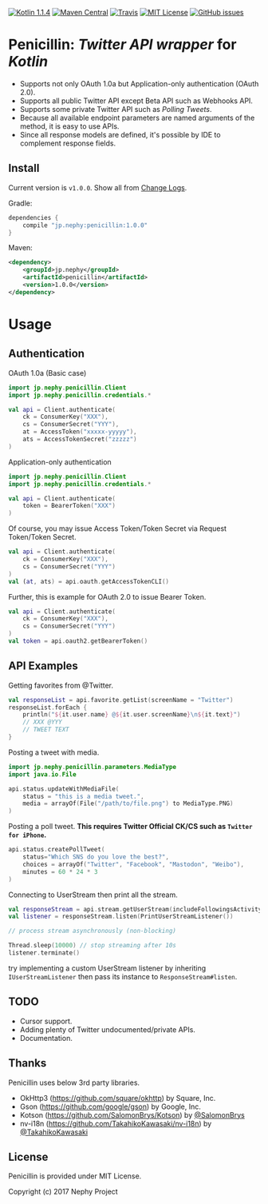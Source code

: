 [![Kotlin 1.1.4](https://img.shields.io/badge/Kotlin-1.1.4-blue.svg)](http://kotlinlang.org)
[![Maven Central](https://img.shields.io/maven-central/v/jp.nephy/penicillin.svg)](https://search.maven.org/#search%7Cga%7C1%7Cg%3A%22jp.nephy.penicillin%22)
[![Travis](https://img.shields.io/travis/NephyProject/Penicillin.svg)](https://travis-ci.org/NephyProject/Penicillin/builds)
[![MIT License](https://img.shields.io/github/license/NephyProject/Penicillin.svg)](https://github.com/NephyProject/Penicillin/blob/master/LICENSE)
[![GitHub issues](https://img.shields.io/github/issues/NephyProject/Penicillin.svg)](https://github.com/NephyProject/Penicillin/issues)

Penicillin: *Twitter* *API* *wrapper* for *Kotlin*
===========================

- Supports not only OAuth 1.0a but Application-only authentication (OAuth 2.0).
- Supports all public Twitter API except Beta API such as Webhooks API.
- Supports some private Twitter API such as *Polling* *Tweets*.
- Because all available endpoint parameters are named arguments of the method, it is easy to use APIs.
- Since all response models are defined, it's possible by IDE to complement response fields.

Install
-------
Current version is `v1.0.0`. Show all from [Change Logs](https://github.com/NephyProject/Penicillin/blob/master/CHANGELOG.md).

Gradle:
```groovy
dependencies {
    compile "jp.nephy:penicillin:1.0.0"
}
```

Maven:
```xml
<dependency>
    <groupId>jp.nephy</groupId>
    <artifactId>penicillin</artifactId>
    <version>1.0.0</version>
</dependency>
```

Usage
=====

Authentication
-------------
OAuth 1.0a (Basic case)
```kotlin
import jp.nephy.penicillin.Client
import jp.nephy.penicillin.credentials.*

val api = Client.authenticate(
    ck = ConsumerKey("XXX"),
    cs = ConsumerSecret("YYY"),
    at = AccessToken("xxxxx-yyyyy"),
    ats = AccessTokenSecret("zzzzz")
)
```

Application-only authentication
```kotlin
import jp.nephy.penicillin.Client
import jp.nephy.penicillin.credentials.*

val api = Client.authenticate(
    token = BearerToken("XXX")
)
```

Of course, you may issue Access Token/Token Secret via Request Token/Token Secret.
```kotlin
val api = Client.authenticate(
    ck = ConsumerKey("XXX"),
    cs = ConsumerSecret("YYY")
)
val (at, ats) = api.oauth.getAccessTokenCLI()
```

Further, this is example for OAuth 2.0 to issue Bearer Token.
```kotlin
val api = Client.authenticate(
    ck = ConsumerKey("XXX"),
    cs = ConsumerSecret("YYY")
)
val token = api.oauth2.getBearerToken()
```

API Examples
-------------
Getting favorites from @Twitter.
```kotlin
val responseList = api.favorite.getList(screenName = "Twitter")
responseList.forEach {
    println("${it.user.name} @${it.user.screenName}\n${it.text}")
    // XXX @YYY
    // TWEET TEXT
}
```


Posting a tweet with media.
```kotlin
import jp.nephy.penicillin.parameters.MediaType
import java.io.File

api.status.updateWithMediaFile(
    status = "this is a media tweet.",
    media = arrayOf(File("/path/to/file.png") to MediaType.PNG)
)
```


Posting a poll tweet. **This requires Twitter Official CK/CS such as `Twitter for iPhone`.**
```kotlin
api.status.createPollTweet(
    status="Which SNS do you love the best?",
    choices = arrayOf("Twitter", "Facebook", "Mastodon", "Weibo"),
    minutes = 60 * 24 * 3
)
```


Connecting to UserStream then print all the stream.
```kotlin
val responseStream = api.stream.getUserStream(includeFollowingsActivity = true)
val listener = responseStream.listen(PrintUserStreamListener())

// process stream asynchronously (non-blocking)

Thread.sleep(10000) // stop streaming after 10s
listener.terminate()
```
try implementing a custom UserStream listener by inheriting `IUserStreamListener` then pass its instance to `ResponseStream#listen`.


TODO
-------
- Cursor support.
- Adding plenty of Twitter undocumented/private APIs.
- Documentation.


Thanks
---------
Penicillin uses below 3rd party libraries.
- OkHttp3 (https://github.com/square/okhttp) by Square, Inc.
- Gson (https://github.com/google/gson) by Google, Inc.
- Kotson (https://github.com/SalomonBrys/Kotson) by [@SalomonBrys](https://github.com/SalomonBrys)
- nv-i18n (https://github.com/TakahikoKawasaki/nv-i18n) by [@TakahikoKawasaki](https://github.com/TakahikoKawasaki)


License
---------
Penicillin is provided under MIT License.  

Copyright (c) 2017 Nephy Project
